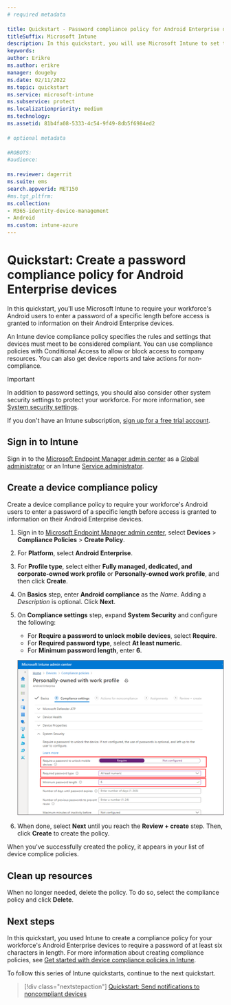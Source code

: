 ```yaml
---
# required metadata

title: Quickstart - Password compliance policy for Android Enterprise devices
titleSuffix: Microsoft Intune
description: In this quickstart, you will use Microsoft Intune to set the length of the password required for Android Enterprise devices.
keywords:
author: Erikre
ms.author: erikre
manager: dougeby
ms.date: 02/11/2022
ms.topic: quickstart
ms.service: microsoft-intune
ms.subservice: protect
ms.localizationpriority: medium
ms.technology:
ms.assetid: 81b4fa08-5333-4c54-9f49-8db5f6984ed2

# optional metadata

#ROBOTS:
#audience:

ms.reviewer: dagerrit
ms.suite: ems
search.appverid: MET150
#ms.tgt_pltfrm:
ms.collection:
- M365-identity-device-management
- Android
ms.custom: intune-azure
---
```


# Quickstart: Create a password compliance policy for Android Enterprise devices

In this quickstart, you'll use Microsoft Intune to require your workforce's Android users to enter a password of a specific length before access is granted to information on their Android Enterprise devices.

An Intune device compliance policy specifies the rules and settings that devices must meet to be considered compliant. You can use compliance policies with Conditional Access to allow or block access to company resources. You can also get device reports and take actions for non-compliance.

> [!IMPORTANT]
> In addition to password settings, you should also consider other system security settings to protect your workforce. For more information, see [System security settings](compliance-policy-create-android-for-work.md).

If you don't have an Intune subscription, [sign up for a free trial account](../fundamentals/free-trial-sign-up.md).

## Sign in to Intune

Sign in to the [Microsoft Endpoint Manager admin center](https://go.microsoft.com/fwlink/?linkid=2109431) as a [Global administrator](../fundamentals/users-add.md#types-of-administrators) or an Intune [Service administrator](../fundamentals/users-add.md#types-of-administrators).

## Create a device compliance policy

Create a device compliance policy to require your workforce's Android users to enter a password of a specific length before access is granted to information on their Android Enterprise devices.

1. Sign in to [Microsoft Endpoint Manager admin center](https://go.microsoft.com/fwlink/?linkid=2109431), select **Devices** > **Compliance Policies** > **Create Policy**.

2.  For **Platform**, select **Android Enterprise**.

3. For **Profile type**, select either **Fully managed, dedicated, and corporate-owned work profile** or **Personally-owned work profile**, and then click **Create**.

4. On **Basics** step, enter **Android compliance** as the *Name*. Adding a *Description* is optional. Click **Next**.

5. On **Compliance settings** step, expand **System Security** and configure the following:

   - For **Require a password to unlock mobile devices**, select **Require**.
   - For **Required password type**, select **At least numeric**.
   - For **Minimum password length**, enter **6**.

    ![Screenshot of creating a group in Microsoft Intune](./media/quickstart-set-password-length-android/quickstart-set-password-length-android-01.png)

6. When done, select **Next** until you reach the **Review + create** step. Then, click **Create** to create the policy.

When you've successfully created the policy, it appears in your list of device complice policies.

## Clean up resources

When no longer needed, delete the policy. To do so, select the compliance policy and click **Delete**.

## Next steps

In this quickstart, you used Intune to create a compliance policy for your workforce's Android Enterprise devices to require a password of at least six characters in length. For more information about creating compliance policies, see [Get started with device compliance policies in Intune](device-compliance-get-started.md).

To follow this series of Intune quickstarts, continue to the next quickstart.

> [!div class="nextstepaction"]
> [Quickstart: Send notifications to noncompliant devices](quickstart-send-notification.md)
